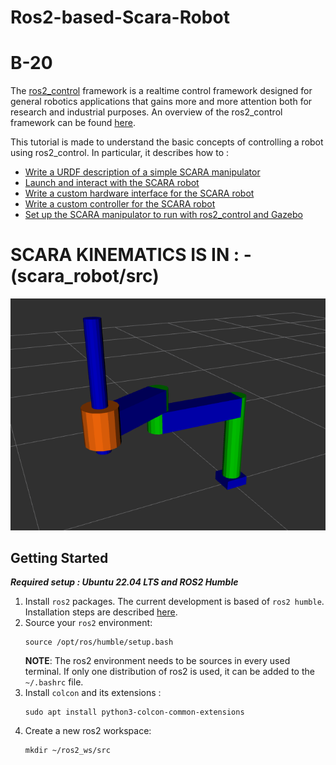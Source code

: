 # Ros2-based-Scara-Robot
# B-20
The [ros2_control](https://control.ros.org) framework is a realtime control framework designed for general robotics applications that gains more and more attention both for research and industrial purposes. An overview of the ros2_control framework can be found [here](resources/r2c_overview.md).

This tutorial is made to understand the basic concepts of controlling a robot using ros2_control. In particular, it describes how to :
- [Write a URDF description of a simple SCARA manipulator](resources/urdf_tutorial.md)
- [Launch and interact with the SCARA robot](resources/launch_tutorial.md) 
- [Write a custom hardware interface for the SCARA robot](resources/hardware_tutorial.md)
- [Write a custom controller for the SCARA robot](resources/controller_tutorial.md)
- [Set up the SCARA manipulator to run with ros2_control and Gazebo](resources/gazebo_tutorial.md)

# SCARA KINEMATICS IS IN : - (scara_robot/src)


![scara model](resources/scara_model.png)

## Getting Started
***Required setup : Ubuntu 22.04 LTS and ROS2 Humble***

1.  Install `ros2` packages. The current development is based of `ros2 humble`. Installation steps are described [here](https://docs.ros.org/en/humble/Installation.html).
2. Source your `ros2` environment:
    ```shell
    source /opt/ros/humble/setup.bash
    ```
    **NOTE**: The ros2 environment needs to be sources in every used terminal. If only one distribution of ros2 is used, it can be added to the `~/.bashrc` file.
3. Install `colcon` and its extensions :
    ```shell
    sudo apt install python3-colcon-common-extensions
     ```
3. Create a new ros2 workspace:
    ```shell
    mkdir ~/ros2_ws/src
    ```
